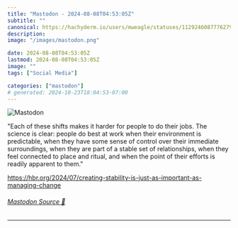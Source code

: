 ```yaml
---
title: "Mastodon - 2024-08-08T04:53:05Z"
subtitle: ""
canonical: https://hachyderm.io/users/mweagle/statuses/112924608777627960
description:
image: "/images/mastodon.png"

date: 2024-08-08T04:53:05Z
lastmod: 2024-08-08T04:53:05Z
image: ""
tags: ["Social Media"]

categories: ["mastodon"]
# generated: 2024-10-23T18:04:53-07:00
---
```

![Mastodon](/images/mastodon.png)

<p>&quot;Each of these shifts makes it harder for people to do their jobs. The science is clear: people do best at work when their environment is predictable, when they have some sense of control over their immediate surroundings, when they are part of a stable set of relationships, when they feel connected to place and ritual, and when the point of their efforts is readily apparent to them.&quot;</p><p><a href="https://hbr.org/2024/07/creating-stability-is-just-as-important-as-managing-change" target="_blank" rel="nofollow noopener noreferrer" translate="no"><span class="invisible">https://</span><span class="ellipsis">hbr.org/2024/07/creating-stabi</span><span class="invisible">lity-is-just-as-important-as-managing-change</span></a></p>


###### [Mastodon Source 🐘](https://hachyderm.io/@mweagle/112924608777627960)

___
